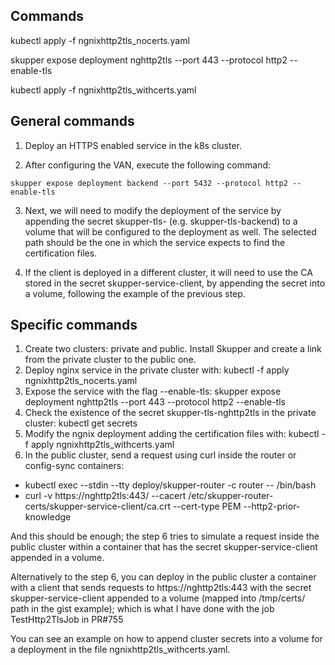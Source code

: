 ## Commands


kubectl apply -f ngnixhttp2tls_nocerts.yaml

skupper expose deployment nghttp2tls --port 443 --protocol http2 --enable-tls

kubectl  apply -f ngnixhttp2tls_withcerts.yaml


## General commands

1. Deploy an HTTPS enabled service in the k8s cluster.

2. After configuring the VAN, execute the following command:
```           
skupper expose deployment backend --port 5432 --protocol http2 --enable-tls
```

3. Next, we will need to modify the deployment of the service by appending the secret skupper-tls-<SERVICE-ADDRESS> (e.g. skupper-tls-backend) to a volume that will be configured to the deployment as well. The selected path should be the one in which the service expects to find the certification files.


4. If the client is deployed in a different cluster, it will need to use the CA stored in the secret skupper-service-client, by appending the secret into a volume, following the example of the previous step.


## Specific commands


1. Create two clusters: private and public. Install Skupper and create a link from the private cluster to the public one.
2. Deploy nginx service in the private cluster with: kubectl -f apply ngnixhttp2tls_nocerts.yaml
3. Expose the service with the flag --enable-tls: skupper expose deployment nghttp2tls --port 443 --protocol http2 --enable-tls
4. Check the existence of the secret skupper-tls-nghttp2tls in the private cluster: kubectl get secrets
5. Modify the ngnix deployment adding the certification files with: kubectl -f apply ngnixhttp2tls_withcerts.yaml
6. In the public cluster, send a request using curl inside the router or config-sync containers:
- kubectl exec --stdin --tty deploy/skupper-router -c router -- /bin/bash
- curl -v https://nghttp2tls:443/ --cacert /etc/skupper-router-certs/skupper-service-client/ca.crt --cert-type PEM  --http2-prior-knowledge

And this should be enough; the step 6 tries to simulate a request inside the public cluster within a container that has the secret skupper-service-client appended in a volume. 

Alternatively to the step 6, you can deploy in the public cluster a container with a client that sends requests to https://nghttp2tls:443 with the secret skupper-service-client appended to a volume (mapped into /tmp/certs/ path in the gist example); which is what I have done with the job TestHttp2TlsJob in PR#755

You can see an example on how to append cluster secrets into a volume for a deployment in the file ngnixhttp2tls_withcerts.yaml. 

